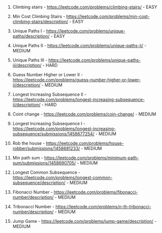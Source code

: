 1. Climbing stairs - https://leetcode.com/problems/climbing-stairs/ - EASY
   
2. Min Cost Climbing Stairs - https://leetcode.com/problems/min-cost-climbing-stairs/description/ - EASY

3. Unique Paths I - https://leetcode.com/problems/unique-paths/description/ - EASY

4. Unique Paths II - https://leetcode.com/problems/unique-paths-ii/ - MEDIUM

5. Unique Paths III - https://leetcode.com/problems/unique-paths-iii/description/ - HARD

6. Guess Number Higher or Lower II - https://leetcode.com/problems/guess-number-higher-or-lower-ii/description/ - MEDIUM

7. Longest Increasing Subsequence II - https://leetcode.com/problems/longest-increasing-subsequence-ii/description/ - HARD

8. Coint change - https://leetcode.com/problems/coin-change/ - MEDIUM

9. Longest Increasing Subsequence I - https://leetcode.com/problems/longest-increasing-subsequence/submissions/1458677254/ - MEDIUM

10. Rob the house - https://leetcode.com/problems/house-robber/submissions/1458681233/ - MEDIUM

11. Min path sum - https://leetcode.com/problems/minimum-path-sum/submissions/1458690705/ - MEDIUM

12. Longest Common Subsequence - https://leetcode.com/problems/longest-common-subsequence/description/ - MEDIUM

13. Fibonacci Number - https://leetcode.com/problems/fibonacci-number/description/ - MEDIUM

14. Tribonacci Number - https://leetcode.com/problems/n-th-tribonacci-number/description/ - MEDIUM

15. Jump Game - https://leetcode.com/problems/jump-game/description/ - MEDIUM
